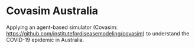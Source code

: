 # Covasim Australia
Applying an agent-based simulator (Covasim: https://github.com/institutefordiseasemodeling/covasim) to understand the COVID-19 epidemic in Australia.

